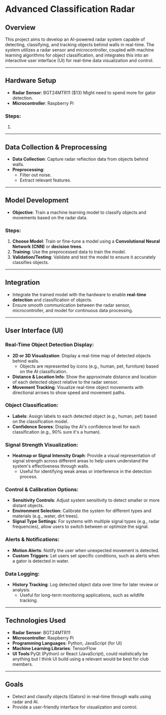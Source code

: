 # Advanced Classification Radar

## Overview
This project aims to develop an AI-powered radar system capable of detecting, classifying, and tracking objects behind walls in real-time. The system utilizes a radar sensor and microcontroller, coupled with machine learning algorithms for object classification, and integrates this into an interactive user interface (UI) for real-time data visualization and control.

---

## Hardware Setup
- **Radar Sensor**: BGT24MTR11 ($13) Might need to spend more for gator detection.
- **Microcontroller**: Raspberry Pi

### Steps:
1. 

---

## Data Collection & Preprocessing
- **Data Collection**: Capture radar reflection data from objects behind walls.
- **Preprocessing**:
  - Filter out noise.
  - Extract relevant features.

---

## Model Development
- **Objective**: Train a machine learning model to classify objects and movements based on the radar data.
  
### Steps:
1. **Choose Model**: Train or fine-tune a model using a **Convolutional Neural Network (CNN)** or **decision trees**.
2. **Training**: Use the preprocessed data to train the model.
3. **Validation/Testing**: Validate and test the model to ensure it accurately classifies objects.

---

## Integration
- Integrate the trained model with the hardware to enable **real-time detection** and classification of objects.
- Ensure smooth communication between the radar sensor, microcontroller, and model for continuous data processing.

---

## User Interface (UI)

### Real-Time Object Detection Display:
- **2D or 3D Visualization**: Display a real-time map of detected objects behind walls.
  - Objects are represented by icons (e.g., human, pet, furniture) based on the AI classification.
- **Distance & Location Info**: Show the approximate distance and location of each detected object relative to the radar sensor.
- **Movement Tracking**: Visualize real-time object movements with directional arrows to show speed and movement paths.

### Object Classification:
- **Labels**: Assign labels to each detected object (e.g., human, pet) based on the classification model.
- **Confidence Scores**: Display the AI's confidence level for each classification (e.g., 90% sure it's a human).

### Signal Strength Visualization:
- **Heatmap or Signal Intensity Graph**: Provide a visual representation of signal strength across different areas to help users understand the system's effectiveness through walls.
  - Useful for identifying weak areas or interference in the detection process.

### Control & Calibration Options:
- **Sensitivity Controls**: Adjust system sensitivity to detect smaller or more distant objects.
- **Environment Selection**: Calibrate the system for different types and materials (e.g., water, dirt trees).
- **Signal Type Settings**: For systems with multiple signal types (e.g., radar frequencies), allow users to switch between or optimize the signal.

### Alerts & Notifications:
- **Motion Alerts**: Notify the user when unexpected movement is detected.
- **Custom Triggers**: Let users set specific conditions, such as alerts when a gator is detected in water.

### Data Logging:
- **History Tracking**: Log detected object data over time for later review or analysis.
  - Useful for long-term monitoring applications, such as wildlife tracking.
--- 

## Technologies Used
- **Radar Sensor**: BGT24MTR11
- **Microcontroller**: Raspberry Pi
- **Programming Languages**: Python, JavaScript (for UI)
- **Machine Learning Libraries**: TensorFlow
- **UI Tools**:PyQt (Python) or React (JavaScript), could realistically be anything but I think UI build using a relevant would be best for club members.

---

## Goals
- Detect and classify objects (Gators) in real-time through walls using radar and AI.
- Provide a user-friendly interface for visualization and control.
